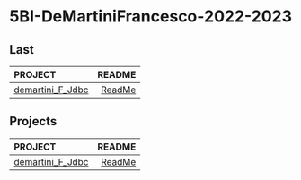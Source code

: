# 5BI-DeMartiniFrancesco-2022-2023

## Last

| PROJECT | README |
| :--- | ---: |
| [demartini_F_Jdbc](https://github.com/deMartiniFrancesco/5BI-DeMartiniFrancesco-2022-2023/tree/master/src/demartini_F_Jdbc/bin) | [ReadMe](https://github.com/deMartiniFrancesco/5BI-DeMartiniFrancesco-2022-2023/tree/master/src/demartini_F_Jdbc/doc/README.md) |

## Projects

| PROJECT | README |
| :--- | ---: |
| [demartini_F_Jdbc](https://github.com/deMartiniFrancesco/5BI-DeMartiniFrancesco-2022-2023/tree/master/src/demartini_F_Jdbc/bin) | [ReadMe](https://github.com/deMartiniFrancesco/5BI-DeMartiniFrancesco-2022-2023/tree/master/src/demartini_F_Jdbc/doc/README.md) |
